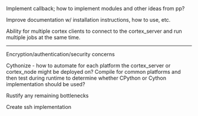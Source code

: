 Implement callback; how to implement modules and other ideas from pp?

Improve documentation w/ installation instructions, how to use, etc.

Ability for multiple cortex clients to connect to the cortex_server and run multiple jobs at the same time.

---

Encryption/authentication/security concerns

Cythonize - how to automate for each platform the cortex_server or cortex_node might be deployed on? Compile for common platforms and then test during runtime to determine whether CPython or Cython implementation should be used?

Rustify any remaining bottlenecks

Create ssh implementation
